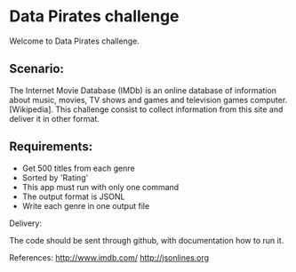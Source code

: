 # Data Pirates challenge

Welcome to Data Pirates challenge.


## Scenario:

The Internet Movie Database (IMDb) is an online database of information about music, movies, TV shows and games and television games computer. [Wikipedia]. This challenge consist to collect information from this site and deliver it  in other format.


## Requirements:

 * Get 500 titles from each genre
 * Sorted by 'Rating'
 * This app must run with only one command
 * The output format is JSONL
 * Write each genre in one output file


Delivery:

The code should be sent through github, with documentation how to run it.

References:
http://www.imdb.com/
http://jsonlines.org
